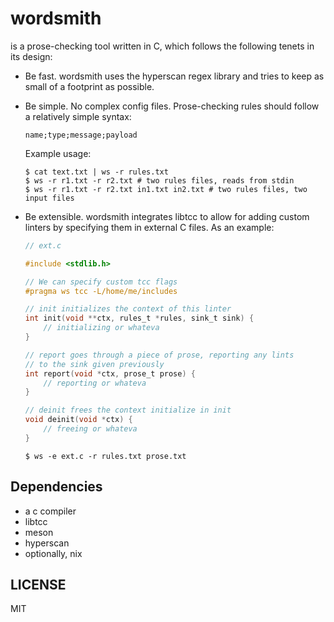 # wordsmith

is a prose-checking tool written in C, which follows the following
tenets in its design:

  - Be fast. wordsmith uses the hyperscan regex library and tries to keep as
    small of a footprint as possible.

  - Be simple. No complex config files. Prose-checking rules should
    follow a relatively simple syntax:

    ```
    name;type;message;payload
    ```

    Example usage:

    ```console
    $ cat text.txt | ws -r rules.txt
    $ ws -r r1.txt -r r2.txt # two rules files, reads from stdin
    $ ws -r r1.txt -r r2.txt in1.txt in2.txt # two rules files, two input files
    ```

  - Be extensible. wordsmith integrates libtcc to allow for adding custom
    linters by specifying them in external C files. As an example:

    ```c
    // ext.c

    #include <stdlib.h>

    // We can specify custom tcc flags
    #pragma ws tcc -L/home/me/includes

    // init initializes the context of this linter
    int init(void **ctx, rules_t *rules, sink_t sink) {
        // initializing or whateva
    }

    // report goes through a piece of prose, reporting any lints
    // to the sink given previously
    int report(void *ctx, prose_t prose) {
        // reporting or whateva
    }

    // deinit frees the context initialize in init
    void deinit(void *ctx) {
        // freeing or whateva
    }
    ```

    ```console
    $ ws -e ext.c -r rules.txt prose.txt
    ```

## Dependencies

- a c compiler
- libtcc
- meson
- hyperscan
- optionally, nix

## LICENSE

MIT
